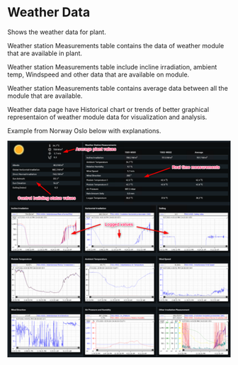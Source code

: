 # Weather Data

Shows the weather data for plant.

Weather station Measurements table contains the data of weather module that are available in plant.

Weather station Measurements table include incline irradiation, ambient temp, Windspeed and other data that are available on module.

Weather station Measurements table contains average data between all the module that are available.

Weather data page have Historical chart or trends of better graphical representaion of weather module data for visualization and analysis.

Example from Norway Oslo below with explanations.

![Weather data](../Images/weatherdata.png)